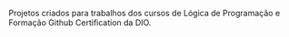 Projetos criados para trabalhos dos cursos de Lógica de Programação e Formação Github Certification da DIO.
